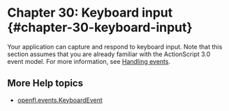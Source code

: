 # Chapter 30: Keyboard input {#chapter-30-keyboard-input}

Your application can capture and respond to keyboard input. Note that this
section assumes that you are already familiar with the ActionScript 3.0 event
model. For more information, see
[Handling events](../handling-events/README.md).

<!-- TODO: uncomment if IME is implemented
and can manipulate an IME to let users type non-ASCII text characters in multibyte languages.-->

<!-- TODO: uncomment if these capabilities are implemented
For information on discovering what kind of keyboard support is available (such
as physical, virtual, alphanumeric, or 12-button numeric) during runtime, see
[Discovering input types](../basics-of-user-interaction.md#discovering-input-types).-->

<!-- TODO: uncomment if IME is implemented
An Input Method Editor (IME) allows users to type complex characters and symbols
using a standard keyboard. You can use the IME classes to enable users to take
advantage of their system IME in your applications.-->

## More Help topics

- [openfl.events.KeyboardEvent](https://api.openfl.org/openfl/events/KeyboardEvent.html)

<!-- TODO: uncomment if IME is implemented
- [openfl.system.IME](https://api.openfl.org/openfl/system/IME.html)-->
